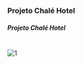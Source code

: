### Projeto Chalé Hotel

##### Projeto Chalé Hotel

<br>![1](https://user-images.githubusercontent.com/60360540/139869523-fe927f05-71b6-4009-bfd2-f50b7797ebaa.png)
